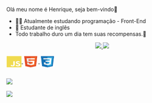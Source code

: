 Olá meu nome é Henrique, seja bem-vindo👋

- 👨‍💻 Atualmente estudando programação - Front-End
- 🌱 Estudante de inglês
- Todo trabalho duro um dia tem suas recompensas.💯


<div align="center">
  <a href="https://github.com/rustjavaw">
  <img height="180em" src="https://github-readme-stats.vercel.app/api?username=rustjavaw&show_icons=true&theme=dark&include_all_commits=true&count_private=true"/>
  <img height="180em" src="https://github-readme-stats.vercel.app/api/top-langs/?username=rustjavaw&layout=compact&langs_count=7&theme=dark"/>
</div>
  
  <div style="display: inline_block"><br>
  <img align="center" alt="rickey-Js" height="30" width="40" src="https://raw.githubusercontent.com/devicons/devicon/master/icons/javascript/javascript-plain.svg">
  <img align="center" alt="rickey-HTML" height="30" width="40" src="https://raw.githubusercontent.com/devicons/devicon/master/icons/html5/html5-original.svg">
  <img align="center" alt="rickey-CSS" height="30" width="40" src="https://raw.githubusercontent.com/devicons/devicon/master/icons/css3/css3-original.svg">

</div>
  
  ##
  
  <div>
     
  <a href=" https://www.instagram.com/invites/contact/?i=8n7rolqbjw6t&utm_content=n37kfgi" target="_blank"><img src="https://img.shields.io/badge/-Instagram-%23E4405F?style=for-the-badge&logo=instagram&logoColor=white" target="_blank"></a>
 	
 <a href="" target="_blank"><img src="https://img.shields.io/badge/Discord-7289DA?style=for-the-badge&logo=discord&logoColor=white" target="_blank"></a> 
  

 
    
  </div>
